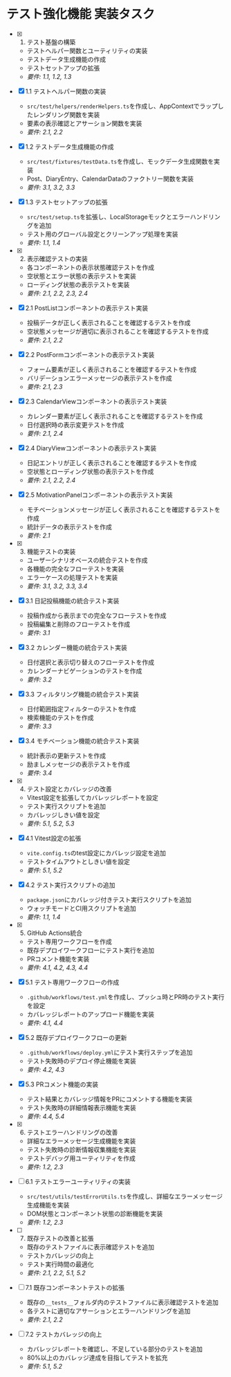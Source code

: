 # テスト強化機能 実装タスク

- [x] 1. テスト基盤の構築
  - テストヘルパー関数とユーティリティの実装
  - テストデータ生成機能の作成
  - テストセットアップの拡張
  - _要件: 1.1, 1.2, 1.3_

- [x] 1.1 テストヘルパー関数の実装
  - `src/test/helpers/renderHelpers.ts`を作成し、AppContextでラップしたレンダリング関数を実装
  - 要素の表示確認とアサーション関数を実装
  - _要件: 2.1, 2.2_

- [x] 1.2 テストデータ生成機能の作成
  - `src/test/fixtures/testData.ts`を作成し、モックデータ生成関数を実装
  - Post、DiaryEntry、CalendarDataのファクトリー関数を実装
  - _要件: 3.1, 3.2, 3.3_

- [x] 1.3 テストセットアップの拡張
  - `src/test/setup.ts`を拡張し、LocalStorageモックとエラーハンドリングを追加
  - テスト用のグローバル設定とクリーンアップ処理を実装
  - _要件: 1.1, 1.4_

- [x] 2. 表示確認テストの実装
  - 各コンポーネントの表示状態確認テストを作成
  - 空状態とエラー状態の表示テストを実装
  - ローディング状態の表示テストを実装
  - _要件: 2.1, 2.2, 2.3, 2.4_

- [x] 2.1 PostListコンポーネントの表示テスト実装
  - 投稿データが正しく表示されることを確認するテストを作成
  - 空状態メッセージが適切に表示されることを確認するテストを作成
  - _要件: 2.1, 2.2_

- [x] 2.2 PostFormコンポーネントの表示テスト実装
  - フォーム要素が正しく表示されることを確認するテストを作成
  - バリデーションエラーメッセージの表示テストを作成
  - _要件: 2.1, 2.3_

- [x] 2.3 CalendarViewコンポーネントの表示テスト実装
  - カレンダー要素が正しく表示されることを確認するテストを作成
  - 日付選択時の表示変更テストを作成
  - _要件: 2.1, 2.4_

- [x] 2.4 DiaryViewコンポーネントの表示テスト実装
  - 日記エントリが正しく表示されることを確認するテストを作成
  - 空状態とローディング状態の表示テストを作成
  - _要件: 2.1, 2.2, 2.4_

- [x] 2.5 MotivationPanelコンポーネントの表示テスト実装
  - モチベーションメッセージが正しく表示されることを確認するテストを作成
  - 統計データの表示テストを作成
  - _要件: 2.1_

- [x] 3. 機能テストの実装
  - ユーザーシナリオベースの統合テストを作成
  - 各機能の完全なフローテストを実装
  - エラーケースの処理テストを実装
  - _要件: 3.1, 3.2, 3.3, 3.4_

- [x] 3.1 日記投稿機能の統合テスト実装
  - 投稿作成から表示までの完全なフローテストを作成
  - 投稿編集と削除のフローテストを作成
  - _要件: 3.1_

- [x] 3.2 カレンダー機能の統合テスト実装
  - 日付選択と表示切り替えのフローテストを作成
  - カレンダーナビゲーションのテストを作成
  - _要件: 3.2_

- [x] 3.3 フィルタリング機能の統合テスト実装
  - 日付範囲指定フィルターのテストを作成
  - 検索機能のテストを作成
  - _要件: 3.3_

- [x] 3.4 モチベーション機能の統合テスト実装
  - 統計表示の更新テストを作成
  - 励ましメッセージの表示テストを作成
  - _要件: 3.4_

- [x] 4. テスト設定とカバレッジの改善
  - Vitest設定を拡張してカバレッジレポートを設定
  - テスト実行スクリプトを追加
  - カバレッジしきい値を設定
  - _要件: 5.1, 5.2, 5.3_

- [x] 4.1 Vitest設定の拡張
  - `vite.config.ts`のtest設定にカバレッジ設定を追加
  - テストタイムアウトとしきい値を設定
  - _要件: 5.1, 5.2_

- [x] 4.2 テスト実行スクリプトの追加
  - `package.json`にカバレッジ付きテスト実行スクリプトを追加
  - ウォッチモードとCI用スクリプトを追加
  - _要件: 1.1, 1.4_

- [x] 5. GitHub Actions統合
  - テスト専用ワークフローを作成
  - 既存デプロイワークフローにテスト実行を追加
  - PRコメント機能を実装
  - _要件: 4.1, 4.2, 4.3, 4.4_

- [x] 5.1 テスト専用ワークフローの作成
  - `.github/workflows/test.yml`を作成し、プッシュ時とPR時のテスト実行を設定
  - カバレッジレポートのアップロード機能を実装
  - _要件: 4.1, 4.4_

- [x] 5.2 既存デプロイワークフローの更新
  - `.github/workflows/deploy.yml`にテスト実行ステップを追加
  - テスト失敗時のデプロイ停止機能を実装
  - _要件: 4.2, 4.3_

- [x] 5.3 PRコメント機能の実装
  - テスト結果とカバレッジ情報をPRにコメントする機能を実装
  - テスト失敗時の詳細情報表示機能を実装
  - _要件: 4.4, 5.4_

- [x] 6. テストエラーハンドリングの改善
  - 詳細なエラーメッセージ生成機能を実装
  - テスト失敗時の診断情報収集機能を実装
  - テストデバッグ用ユーティリティを作成
  - _要件: 1.2, 2.3_

- [ ] 6.1 テストエラーユーティリティの実装
  - `src/test/utils/testErrorUtils.ts`を作成し、詳細なエラーメッセージ生成機能を実装
  - DOM状態とコンポーネント状態の診断機能を実装
  - _要件: 1.2, 2.3_

- [ ] 7. 既存テストの改善と拡張
  - 既存のテストファイルに表示確認テストを追加
  - テストカバレッジの向上
  - テスト実行時間の最適化
  - _要件: 2.1, 2.2, 5.1, 5.2_

- [ ] 7.1 既存コンポーネントテストの拡張
  - 既存の`__tests__`フォルダ内のテストファイルに表示確認テストを追加
  - 各テストに適切なアサーションとエラーハンドリングを追加
  - _要件: 2.1, 2.2_

- [ ] 7.2 テストカバレッジの向上
  - カバレッジレポートを確認し、不足している部分のテストを追加
  - 80%以上のカバレッジ達成を目指してテストを拡充
  - _要件: 5.1, 5.2_